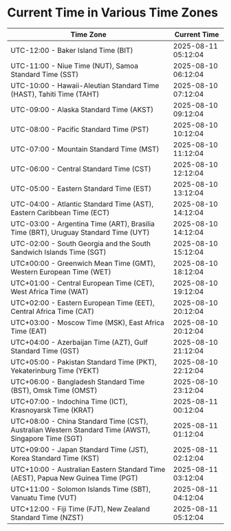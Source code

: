 # Current Time in Various Time Zones

| Time Zone | Current Time |
|-----------|--------------|
| UTC-12:00 - Baker Island Time (BIT) | 2025-08-11 05:12:04 |
| UTC-11:00 - Niue Time (NUT), Samoa Standard Time (SST) | 2025-08-10 06:12:04 |
| UTC-10:00 - Hawaii-Aleutian Standard Time (HAST), Tahiti Time (TAHT) | 2025-08-10 07:12:04 |
| UTC-09:00 - Alaska Standard Time (AKST) | 2025-08-10 09:12:04 |
| UTC-08:00 - Pacific Standard Time (PST) | 2025-08-10 10:12:04 |
| UTC-07:00 - Mountain Standard Time (MST) | 2025-08-10 11:12:04 |
| UTC-06:00 - Central Standard Time (CST) | 2025-08-10 12:12:04 |
| UTC-05:00 - Eastern Standard Time (EST) | 2025-08-10 13:12:04 |
| UTC-04:00 - Atlantic Standard Time (AST), Eastern Caribbean Time (ECT) | 2025-08-10 14:12:04 |
| UTC-03:00 - Argentina Time (ART), Brasília Time (BRT), Uruguay Standard Time (UYT) | 2025-08-10 14:12:04 |
| UTC-02:00 - South Georgia and the South Sandwich Islands Time (SGT) | 2025-08-10 15:12:04 |
| UTC±00:00 - Greenwich Mean Time (GMT), Western European Time (WET) | 2025-08-10 18:12:04 |
| UTC+01:00 - Central European Time (CET), West Africa Time (WAT) | 2025-08-10 19:12:04 |
| UTC+02:00 - Eastern European Time (EET), Central Africa Time (CAT) | 2025-08-10 20:12:04 |
| UTC+03:00 - Moscow Time (MSK), East Africa Time (EAT) | 2025-08-10 20:12:04 |
| UTC+04:00 - Azerbaijan Time (AZT), Gulf Standard Time (GST) | 2025-08-10 21:12:04 |
| UTC+05:00 - Pakistan Standard Time (PKT), Yekaterinburg Time (YEKT) | 2025-08-10 22:12:04 |
| UTC+06:00 - Bangladesh Standard Time (BST), Omsk Time (OMST) | 2025-08-10 23:12:04 |
| UTC+07:00 - Indochina Time (ICT), Krasnoyarsk Time (KRAT) | 2025-08-11 00:12:04 |
| UTC+08:00 - China Standard Time (CST), Australian Western Standard Time (AWST), Singapore Time (SGT) | 2025-08-11 01:12:04 |
| UTC+09:00 - Japan Standard Time (JST), Korea Standard Time (KST) | 2025-08-11 02:12:04 |
| UTC+10:00 - Australian Eastern Standard Time (AEST), Papua New Guinea Time (PGT) | 2025-08-11 03:12:04 |
| UTC+11:00 - Solomon Islands Time (SBT), Vanuatu Time (VUT) | 2025-08-11 04:12:04 |
| UTC+12:00 - Fiji Time (FJT), New Zealand Standard Time (NZST) | 2025-08-11 05:12:04 |
